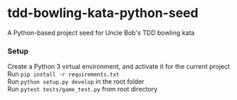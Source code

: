 # tdd-bowling-kata-python-seed
A Python-based project seed for Uncle Bob's TDD bowling kata

### Setup
Create a Python 3 virtual environment, and activate it for the current project  
Run `pip install -r requirements.txt`  
Run `python setup.py develop` in the root folder  
Run `pytest tests/game_test.py` from root directory
